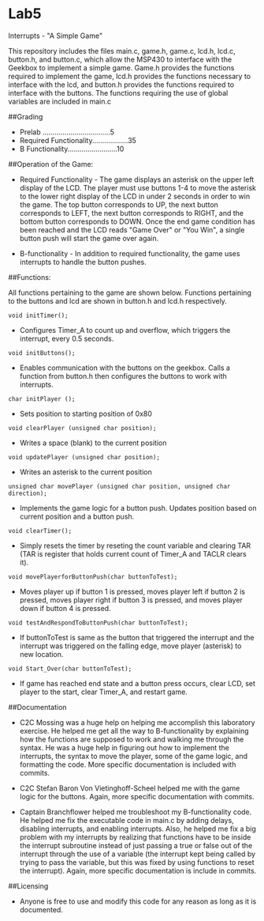 Lab5
====

Interrupts - "A Simple Game"

This repository includes the files main.c, game.h, game.c, lcd.h, lcd.c, button.h, and button.c, which allow the MSP430 to interface with the Geekbox to implement a simple game. Game.h provides the functions required to implement the game, lcd.h provides the functions necessary to interface with the lcd, and button.h provides the functions required to interface with the buttons. The functions requiring the use of global variables are included in main.c

##Grading

 - Prelab ..................................5
 - Required Functionality..................35
 - B Functionality.........................10

##Operation of the Game: 

 - Required Functionality - The game displays an asterisk on the upper left display of the LCD. The player must use buttons 1-4 to move the asterisk to the lower right display of the LCD in under 2 seconds in order to win the game. The top button corresponds to UP, the next button corresponds to LEFT, the next button corresponds to RIGHT, and the bottom button corresponds to DOWN. Once the end game condition has been reached and the LCD reads "Game Over" or "You Win", a single button push will start the game over again.

 - B-functionality - In addition to required functionality, the game uses interrupts to handle the button pushes.

##Functions: 

All functions pertaining to the game are shown below. Functions pertaining to the buttons and lcd are shown in button.h and lcd.h respectively.

```
void initTimer();
```
 - Configures Timer_A to count up and overflow, which triggers the interrupt, every 0.5 seconds.

```
void initButtons();
```
 - Enables communication with the buttons on the geekbox. Calls a function from button.h then configures the buttons to work with interrupts.

```
char initPlayer ();
```
 - Sets position to starting position of 0x80

```
void clearPlayer (unsigned char position);
```
 - Writes a space (blank) to the current position

```
void updatePlayer (unsigned char position);
```
 - Writes an asterisk to the current position

```
unsigned char movePlayer (unsigned char position, unsigned char direction);
```
 - Implements the game logic for a button push. Updates position based on current position and a button push.

```
void clearTimer();
```
 - Simply resets the timer by reseting the count variable and clearing TAR (TAR is register that holds current count of Timer_A and TACLR clears it).

```
void movePlayerforButtonPush(char buttonToTest);
```
 - Moves player up if button 1 is pressed, moves player left if button 2 is pressed, moves player right if button 3 is pressed, and moves player down if button 4 is pressed.

```
void testAndRespondToButtonPush(char buttonToTest);
```
 - If buttonToTest is same as the button that triggered the interrupt and the interrupt was triggered on the falling edge, move player (asterisk) to new location.

```
void Start_Over(char buttonToTest);
```
 - If game has reached end state and a button press occurs, clear LCD, set player to the start, clear Timer_A, and restart game.

##Documentation

 - C2C Mossing was a huge help on helping me accomplish this laboratory exercise. He helped me get all the way to B-functionality by explaining how the functions are supposed to work and walking me through the syntax. He was a huge help in figuring out how to implement the interrupts, the syntax to move the player, some of the game logic, and formatting the code. More specific documentation is included with commits. 

 - C2C Stefan Baron Von Vietinghoff-Scheel helped me with the game logic for the buttons. Again, more specific documentation with commits.

 - Captain Branchflower helped me troubleshoot my B-functionality code. He helped me fix the executable code in main.c by adding delays, disabling interrupts, and enabling interrupts. Also, he helped me fix a big problem with my interrupts by realizing that functions have to be inside the interrupt subroutine instead of just passing a true or false out of the interrupt through the use of a variable (the interrupt kept being called by trying to pass the variable, but this was fixed by using functions to reset the interrupt). Again, more specific documentation is include in commits. 

##Licensing

 - Anyone is free to use and modify this code for any reason as long as it is documented. 
